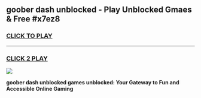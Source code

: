 
## goober dash unblocked - Play Unblocked Gmaes & Free #x7ez8
<h3>
<a href="https://news.freeplayer.one?title=goober_dash_unblocked&ref=03M">CLICK TO PLAY</a></h3>
<hr>

<h3>
<a href="https://news.freeplayer.one?title=goober_dash_unblocked&ref=03M">CLICK 2 PLAY</a>
  
</h3>

<a href="https://news.freeplayer.one?title=goober_dash_unblocked&ref=03M"><img src="https://clearcache.store/games.png"></a>


**goober dash unblocked games unblocked: Your Gateway to Fun and Accessible Online Gaming**
